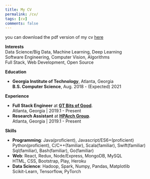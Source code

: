```yaml
---
title: My CV
permalink: /cv/
tags: [cv]
comments: false
---
```

you can download the pdf version of my cv [here](https://github.com/BennyWnj/Job-related/blob/master/Bingyao%20Wang%20Resume.pdf) <br/>

**Interests** <br/>
Data Science/Big Data, Machine Learning, Deep Learning<br/>
Software Engineering, Computer Vision, Algorithms <br/>
Full Stack, Web Development, Open Source

**Education**
* **Georgia Institute of Technology**, Atlanta, Georgia <br/>
  **B.S. Computer Science**,  Aug. 2018 - (Expected) 2021<br/>

**Experience**
* **Full Stack Engineer** at [**GT Bits of Good**](https://bitsofgood.org/). <br/>
    Atlanta, Georgia | 2019.1 - Present
* **Research Assistant** at [**HPArch Group**](http://comparch.gatech.edu/hparch/index.html). <br/>
    Atlanta, Georgia | 2019.1 - Present<br/>

**Skills**
* **Programming**: Java(proficient), Javascript/ES6+(proficient) <br/>
    Python(proficient), C/C++(familiar), Scala(familiar), Swift(familiar) <br/>
    Sql(familiar), Bash(familiar), Go(familiar)
* **Web**: React, Redux, Node/Express, MongoDB, MySQL<br/>
    HTML, CSS, Bootstrap, Play, Heroku
* **Data Science**: Hadoop, Spark, Numpy, Pandas, Matplotlib <br/>
    Scikit-Learn, Tensorflow, PyTorch


    
    
